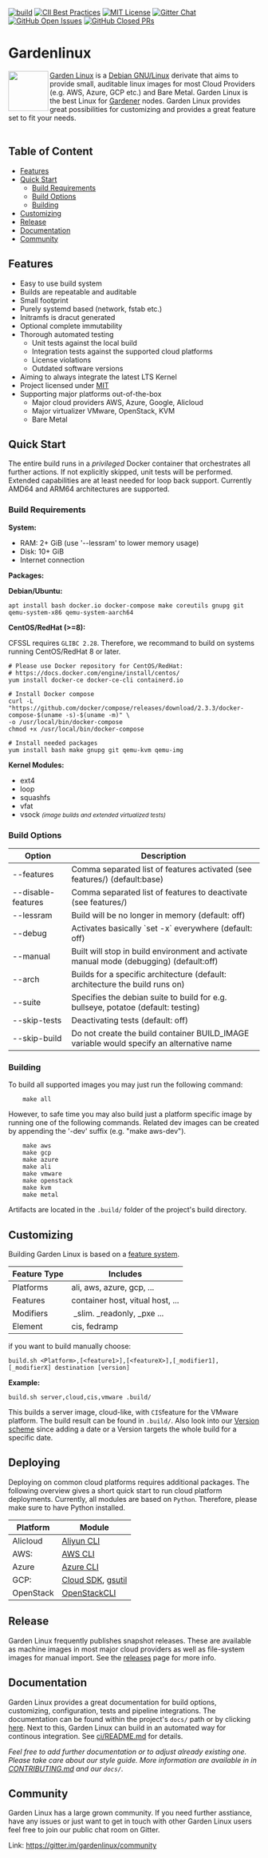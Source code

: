 [![build](https://github.com/gardenlinux/gardenlinux/actions/workflows/build.yml/badge.svg)](https://github.com/gardenlinux/gardenlinux/actions/workflows/build.yml)
[![CII Best Practices](https://bestpractices.coreinfrastructure.org/projects/3925/badge)](https://bestpractices.coreinfrastructure.org/projects/3925)
 [![MIT License](https://img.shields.io/github/license/gardenlinux/gardenlinux)](https://img.shields.io/github/license/gardenlinux/gardenlinux)
[![Gitter Chat](https://img.shields.io/gitter/room/gardenlinux/community)](https://img.shields.io/gitter/room/gardenlinux/community)
[![GitHub Open Issues](https://img.shields.io/github/issues-raw/gardenlinux/gardenlinux)](https://img.shields.io/github/issues-raw/gardenlinux/gardenlinux)
[![GitHub Closed PRs](https://img.shields.io/github/issues-pr-closed-raw/gardenlinux/gardenlinux)](https://img.shields.io/github/issues-pr-closed-raw/gardenlinux/gardenlinux)


# Gardenlinux
<img align="left" width="80" height="80" src="https://raw.githubusercontent.com/gardenlinux/gardenlinux/main/logo/gardenlinux-logo-black-text.svg"> <a href="https://gardenlinux.io/">Garden Linux</a> is a <a href="https://debian.org/">Debian GNU/Linux</a> derivate that aims to provide small, auditable linux images for most Cloud Providers (e.g. AWS, Azure, GCP etc.) and Bare Metal. Garden Linux is the best Linux for <a href="https://gardener.cloud/">Gardener</a> nodes. Garden Linux provides great possibilities for customizing and provides a great feature set to fit your needs. <br><br>

## Table of Content
- [Features](#Features)
- [Quick Start](#Quick-Start)
  * [Build Requirements](#Build-Requirements)
  * [Build Options](#Build-Options)
  * [Building](#Building)
- [Customizing](#Customizing)
- [Release](#Release)
- [Documentation](#Documentation)
- [Community](#Community)

## Features
- Easy to use build system
- Builds are repeatable and auditable
- Small footprint
- Purely systemd based (network, fstab etc.)
- Initramfs is dracut generated
- Optional complete immutability
- Thorough automated testing
  - Unit tests against the local build
  - Integration tests against the supported cloud platforms
  - License violations
  - Outdated software versions
- Aiming to always integrate the latest LTS Kernel
- Project licensed under [MIT](https://github.com/gardenlinux/gardenlinux/blob/master/LICENSE.md)
- Supporting major platforms out-of-the-box
  - Major cloud providers AWS, Azure, Google, Alicloud
  - Major virtualizer VMware, OpenStack, KVM
  - Bare Metal

## Quick Start
The entire build runs in a <i>privileged</i> Docker container that orchestrates all further actions. If not explicitly skipped, unit tests will be performed. Extended capabilities are at least needed for loop back support. Currently AMD64 and ARM64 architectures are supported.

### Build Requirements

**System:**
* RAM: 2+ GiB (use '--lessram' to lower memory usage)
* Disk: 10+ GiB
* Internet connection

**Packages:**

**Debian/Ubuntu:**
```
apt install bash docker.io docker-compose make coreutils gnupg git qemu-system-x86 qemu-system-aarch64
```

**CentOS/RedHat (>=8):**

CFSSL requires `GLIBC 2.28`. Therefore, we recommand to build on systems running CentOS/RedHat 8 or later.

```
# Please use Docker repository for CentOS/RedHat:
# https://docs.docker.com/engine/install/centos/
yum install docker-ce docker-ce-cli containerd.io

# Install Docker compose
curl -L "https://github.com/docker/compose/releases/download/2.3.3/docker-compose-$(uname -s)-$(uname -m)" \
-o /usr/local/bin/docker-compose
chmod +x /usr/local/bin/docker-compose

# Install needed packages
yum install bash make gnupg git qemu-kvm qemu-img
```

**Kernel Modules:**
* ext4
* loop
* squashfs
* vfat
* vsock <i><small>(image builds and extended virtualized tests)</i></small>

### Build Options
| Option | Description  |
|---|---|
| --features  | Comma separated list of features activated (see features/) (default:base) |
| --disable-features | Comma separated list of features to deactivate (see features/) |
| --lessram | Build will be no longer in memory (default: off) |
| --debug | Activates basically \`set -x\` everywhere (default: off) |
| --manual | Built will stop in build environment and activate manual mode (debugging) (default:off) |
| --arch | Builds for a specific architecture (default: architecture the build runs on) |
| --suite | Specifies the debian suite to build for e.g. bullseye, potatoe (default: testing) |
| --skip-tests | Deactivating tests (default: off) |
| --skip-build | Do not create the build container BUILD_IMAGE variable would specify an alternative name |

### Building

To build all supported images you may just run the following command:
```
    make all
```

However, to safe time you may also build just a platform specific image by running one of the following commands. Related dev images can be created by appending the '-dev' suffix (e.g. "make aws-dev").
```
    make aws
    make gcp
    make azure
    make ali
    make vmware
    make openstack
    make kvm
    make metal
```

Artifacts are located in the `.build/` folder of the project's build directory.

## Customizing
Building Garden Linux is based on a [feature system](features/README.md).

| Feature Type | Includes |
|---|---|
| Platforms | ali, aws, azure, gcp, ... |
| Features | container host, vitual host, ... |
| Modifiers | _slim. _readonly, _pxe ... |
| Element | cis, fedramp |

if you want to build manually choose:
```
build.sh <Platform>,[<feature1>],[<featureX>],[_modifier1],[_modifierX] destination [version]
```
**Example:**
```
build.sh server,cloud,cis,vmware .build/
```
This builds a server image, cloud-like, with `CIS`feature for the VMware platform. The build result can be found in `.build/`. Also look into our [Version scheme](VERSION.md) since adding a date or a Version targets the whole build for a specific date.

## Deploying
Deploying on common cloud platforms requires additional packages. The following overview gives a short quick start to run cloud platform deployments. Currently, all modules are based on `Python`. Therefore, please make sure to have Python installed.

| Platform | Module  |
|---|---|
| Alicloud | [Aliyun CLI](https://github.com/aliyun/aliyun-cli)
| AWS: | [AWS CLI](https://docs.aws.amazon.com/cli/latest/userguide/install-cliv2.html)
| Azure | [Azure CLI](https://docs.microsoft.com/de-de/cli/azure/install-azure-cli-apt)
| GCP: | [Cloud SDK](https://cloud.google.com/sdk/docs/quickstart?utm_source=youtube&utm_medium=Unpaidsocial&utm_campaign=car-20200311-Quickstart-Mac#linux), [gsutil](https://cloud.google.com/storage/docs/gsutil_install?hl=de#install)
| OpenStack | [OpenStackCLI](https://github.com/openstack/python-openstackclient)

## Release
Garden Linux frequently publishes snapshot releases. These are available as machine images in most major cloud providers as well as file-system images for manual import. See the [releases](https://github.com/gardenlinux/gardenlinux/releases) page for more info.

## Documentation
Garden Linux provides a great documentation for build options, customizing, configuration, tests and pipeline integrations. The documentation can be found within the project's `docs/` path or by clicking <a href="https://github.com/gardenlinux/gardenlinux/tree/main/docs">here</a>. Next to this, Garden Linux can build in an automated way for continous integration. See [ci/README.md](ci/README.md) for details.

<i>Feel free to add further documentation or to adjust already existing one. Please take care about our style guide. More information are available in in <a href="CONTRIBUTING.md">CONTRIBUTING.md</a> and our `docs/`.</i>

## Community
Garden Linux has a large grown community. If you need further asstiance, have any issues or just want to get in touch with other Garden Linux users feel free to join our public chat room on Gitter.

Link: https://gitter.im/gardenlinux/community